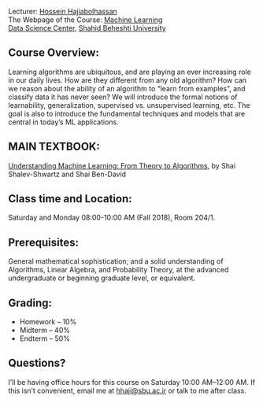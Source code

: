 Lecturer: [Hossein Hajiabolhassan](http://facultymembers.sbu.ac.ir/hhaji/) <br>
The Webpage of the Course: [Machine Learning](https://hhaji.github.io/Machine-Learning-2017/) <br>
[Data Science Center](http://ds.sbu.ac.ir), [Shahid Beheshti University](http://www.sbu.ac.ir/)<br>

## Course Overview:
Learning algorithms are ubiquitous, and are playing an ever increasing role in our daily lives. How are they different from any old algorithm? How can we reason about the ability of an algorithm to “learn from examples”, and classify data it has never seen? We will introduce the formal notions of learnability, generalization, supervised vs. unsupervised learning, etc. The goal is also to introduce the fundamental techniques and models that are central in today’s ML applications.

## MAIN TEXTBOOK:
[Understanding Machine Learning: From Theory to Algorithms](http://www.cs.huji.ac.il/~shais/UnderstandingMachineLearning), by Shai Shalev-Shwartz and Shai Ben-David

## Class time and Location: 
Saturday and Monday 08:00-10:00 AM (Fall 2018), Room 204/1. 

## Prerequisites:
General mathematical sophistication; and a solid understanding of Algorithms, Linear Algebra, and Probability Theory, at the advanced undergraduate or beginning graduate level, or equivalent.

## Grading:
* Homework – 10%
* Midterm – 40%
* Endterm – 50%

## Questions?
I’ll be having office hours for this course on Saturday 10:00 AM–12:00 AM. If this isn’t convenient, email me at hhaji@sbu.ac.ir or talk to me after class.
